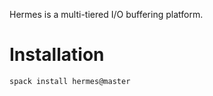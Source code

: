 Hermes is a multi-tiered I/O buffering platform.

# Installation

```bash
spack install hermes@master
```

